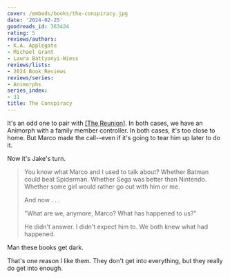 ```yaml
---
cover: /embeds/books/the-conspiracy.jpg
date: '2024-02-25'
goodreads_id: 363424
rating: 5
reviews/authors:
- K.A. Applegate
- Michael Grant
- Laura Battyanyi-Wiess 
reviews/lists:
- 2024 Book Reviews
reviews/series:
- Animorphs
series_index:
- 31
title: The Conspiracy
---
```

It's an odd one to pair with [[The Reunion]](). In both cases, we have an Animorph with a family member controller. In both cases, it's too close to home. But Marco made the call--even if it's going to tear him up later to do it. 

Now it's Jake's turn.

> You know what Marco and I used to talk about? Whether Batman could beat Spiderman. Whether Sega was better than Nintendo. Whether some girl would rather go out with him or me.
> 
> And now . . .
> 
> "What are we, anymore, Marco? What has happened to us?"
> 
> He didn't answer. I didn't expect him to. We both knew what had happened.

Man these books get dark. 

That's one reason I like them. They don't get into everything, but they really do get into enough. 

<!--more-->